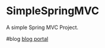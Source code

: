 # SimpleSpringMVC
A simple Spring MVC Project.

#blog
[blog portal](http://blog.csdn.net/sinat_18268881/article/details/76223251)
